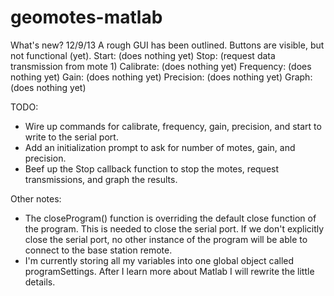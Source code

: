 geomotes-matlab
===============

What's new? 12/9/13
A rough GUI has been outlined. Buttons are visible, but not functional (yet).
Start:
	(does nothing yet)
Stop:
	(request data transmission from mote 1)
Calibrate:
	(does nothing yet)
Frequency:
	(does nothing yet)
Gain:
	(does nothing yet)
Precision:
	(does nothing yet)
Graph:
	(does nothing yet)

TODO:
* Wire up commands for calibrate, frequency, gain, precision, and start to write to the serial port.
* Add an initialization prompt to ask for number of motes, gain, and precision.
* Beef up the Stop callback function to stop the motes, request transmissions, and graph the results.

Other notes:
* The closeProgram() function is overriding the default close function of the program. This is needed to close the serial port. If we don't explicitly close the serial port, no other instance of the program will be able to connect to the base station remote.
* I'm currently storing all my variables into one global object called programSettings. After I learn more about Matlab I will rewrite the little details.
